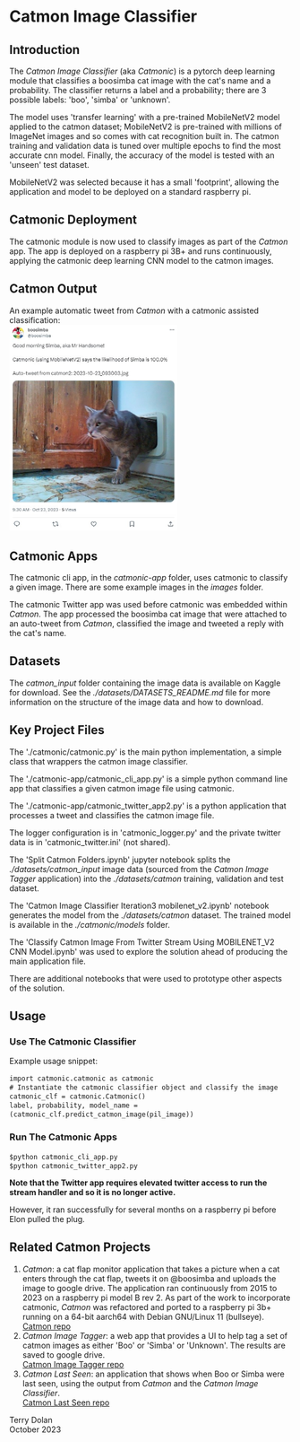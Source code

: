 # Catmon Image Classifier

## Introduction
The *Catmon Image Classifier* (aka *Catmonic*) is a pytorch deep learning 
module that classifies a boosimba cat image with the cat's name and a 
probability.
The classifier returns a label and a probability; there are 3 possible labels: 
'boo', 'simba' or 'unknown'.

The model uses 'transfer learning' with a  pre-trained MobileNetV2 model 
applied to the catmon dataset; MobileNetV2 is pre-trained with millions of 
ImageNet images and so comes with cat recognition built in.
The catmon training and validation data is tuned over multiple epochs to find 
the most accurate cnn model.
Finally, the accuracy of the model is tested with an 'unseen' test dataset.

MobileNetV2 was selected because it has a small 'footprint', allowing the
application and model to be deployed on a standard raspberry pi.

## Catmonic Deployment
The catmonic module is now used to classify images as part of the *Catmon* app.
The app is deployed on a raspberry pi 3B+ and runs continuously, applying 
the catmonic deep learning CNN model to the catmon images.

## Catmon Output
An example automatic tweet from *Catmon* with a catmonic assisted classification:  
<img src="https://raw.githubusercontent.com/terrydolan/catmon-img-classifier/main/images/catmonic_classification_example_2023-10-24_134809.jpg" 
width="300">

## Catmonic Apps
The catmonic cli app, in the *catmonic-app* folder, uses catmonic to classify a given image.
There are some example images in the *images* folder.

The catmonic Twitter app was used before catmonic was embedded within *Catmon*.
The app processed the boosimba cat image that were attached to an auto-tweet 
from *Catmon*, classified the image and tweeted a reply with the cat's name.

## Datasets
The *catmon_input* folder containing the image data is available on Kaggle 
for download. 
See the *./datasets/DATASETS_README.md* file for more information on the 
structure of the image data and how to download.

## Key Project Files

The './catmonic/catmonic.py' is the main python implementation, a simple class 
that wrappers the catmon image classifier.

The './catmonic-app/catmonic_cli_app.py' is a simple python command line app that
classifies a given catmon image file using catmonic.

The './catmonic-app/catmonic_twitter_app2.py' is a python application that processes 
a tweet and classifies the catmon image file.

The logger configuration is in 'catmonic_logger.py' and the private twitter
data is in 'catmonic_twitter.ini' (not shared).

The 'Split Catmon Folders.ipynb' jupyter notebook splits the 
*./datasets/catmon_input* image data (sourced from the *Catmon Image Tagger* 
application) into the *./datasets/catmon* training, validation and test 
dataset. 

The 'Catmon Image Classifier Iteration3 mobilenet_v2.ipynb' notebook
generates the model from the *./datasets/catmon* dataset. 
The trained model is available in the *./catmonic/models* folder.

The 
'Classify Catmon Image From Twitter Stream Using MOBILENET_V2 CNN Model.ipynb'
was used to explore the solution ahead of producing the main application file.

There are additional notebooks that were used to prototype other aspects of
the solution.

## Usage
### Use The Catmonic Classifier
Example usage snippet:
```
import catmonic.catmonic as catmonic
# Instantiate the catmonic classifier object and classify the image
catmonic_clf = catmonic.Catmonic()
label, probability, model_name = (catmonic_clf.predict_catmon_image(pil_image))
```

### Run The Catmonic Apps
```
$python catmonic_cli_app.py
$python catmonic_twitter_app2.py
```
**Note that the Twitter app requires elevated twitter access to run the stream 
handler and so it is no longer active.**

However, it ran successfully for several months on a raspberry pi before Elon 
pulled the plug.

## Related Catmon Projects
1. *Catmon*: a cat flap monitor application that takes a picture when a cat
enters through the cat flap, tweets it on @boosimba and uploads the image
to google drive. 
The application ran continuously from 2015 to 2023 on a raspberry pi model B rev 2.
As part of the work to incorporate catmonic, *Catmon* was refactored and ported to a 
raspberry pi 3b+ running on a 64-bit aarch64 with Debian GNU/Linux 11 (bullseye).    
[Catmon repo](https://github.com/terrydolan/catmon)
2. *Catmon Image Tagger*: a web app that provides a UI to help tag a set of 
catmon images as either 'Boo' or 'Simba' or 'Unknown'.
The results are saved to google drive.  
[Catmon Image Tagger repo](https://github.com/terrydolan/catmon-img-tag)
3. *Catmon Last Seen*: an application that shows when Boo or Simba were 
last seen, using the output from *Catmon* and the *Catmon Image Classifier*.  
[Catmon Last Seen repo](https://github.com/terrydolan/catmon-lastseen)

Terry Dolan  
October 2023